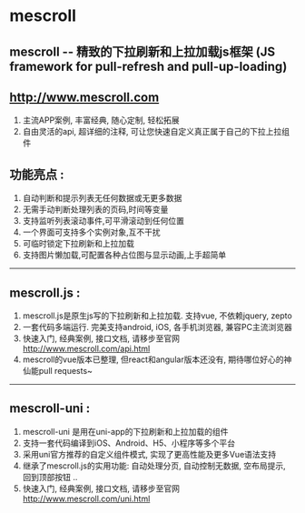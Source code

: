 # mescroll
## mescroll -- 精致的下拉刷新和上拉加载js框架 (JS framework for pull-refresh and pull-up-loading)
## http://www.mescroll.com

1. 主流APP案例, 丰富经典, 随心定制, 轻松拓展
2. 自由灵活的api, 超详细的注释, 可让您快速自定义真正属于自己的下拉上拉组件

## 功能亮点 :
1. 自动判断和提示列表无任何数据或无更多数据
2. 无需手动判断处理列表的页码,时间等变量
3. 支持监听列表滚动事件,可平滑滚动到任何位置
4. 一个界面可支持多个实例对象,互不干扰
5. 可临时锁定下拉刷新和上拉加载  
6. 支持图片懒加载,可配置各种占位图与显示动画,上手超简单

---
## mescroll.js :
1. mescroll.js是原生js写的下拉刷新和上拉加载. 支持vue, 不依赖jquery, zepto
2. 一套代码多端运行. 完美支持android, iOS, 各手机浏览器, 兼容PC主流浏览器
3. 快速入门, 经典案例, 接口文档, 请移步至官网 <a href="http://www.mescroll.com/api.html">http://www.mescroll.com/api.html</a>
4. mescroll的vue版本已整理, 但react和angular版本还没有, 期待哪位好心的神仙能pull requests~

---
## mescroll-uni :
1. mescroll-uni 是用在uni-app的下拉刷新和上拉加载的组件
2. 支持一套代码编译到iOS、Android、H5、小程序等多个平台
3. 采用uni官方推荐的自定义组件模式, 实现了更高性能及更多Vue语法支持
4. 继承了mescroll.js的实用功能: 自动处理分页, 自动控制无数据, 空布局提示, 回到顶部按钮 ..
5. 快速入门, 经典案例, 接口文档, 请移步至官网 <a href="http://www.mescroll.com/uni.html">http://www.mescroll.com/uni.html</a>